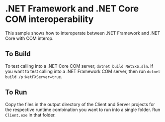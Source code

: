 # .NET Framework and .NET Core COM interoperability

This sample shows how to interoperate between .NET Framework and .NET Core with COM interop.

## To Build

To test calling into a .NET Core COM server, `dotnet build NetSxS.sln`. If you want to test calling into a .NET Framework COM server, then run `dotnet build /p:NetFXServer=true`.

## To Run

Copy the files in the output directory of the Client and Server projects for the respective runtime combination you want to run into a single folder. Run `Client.exe` in that folder.

